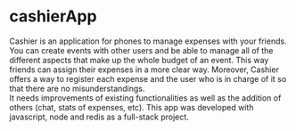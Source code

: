 # cashierApp
Cashier is an application for phones to manage expenses with your friends. You can create events with other users and be able to manage all of the different aspects that make up the whole budget of an event. This way friends can assign their expenses in a more clear way. Moreover, Cashier offers a way to register each expense and the user who is in charge of it so that there are no misunderstandings.  
It needs improvements of existing functionalities as well as the addition of others (chat, stats of expenses, etc).
This app was developed with javascript, node and redis as a full-stack project.
